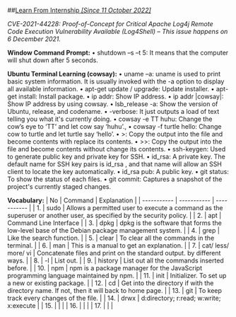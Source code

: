 ##<u>Learn From Internship *[Since 11 October 2022]*</u>

*CVE-2021-44228: Proof-of-Concept for Critical Apache Log4j Remote Code Execution Vulnerability Available (Log4Shell) – This issue happens on 6 December 2021.*

**Window Command Prompt:**
•	shutdown –s –t 5: It means that the computer will shut down after 5 seconds.

**Ubuntu Terminal Learning (cowsay):**
•	uname –a: uname is used to print basic system information. It is usually invoked with the -a option to display all available information.
•	apt-get update / upgrade: Update installer.
•	apt-get install: Install package.
•	ip addr: Show IP address.
•	ip addr |cowsay|: Show IP address by using cowsay.
•	lsb_release -a: Show the version of Ubuntu, release, and codename.
•	-verbose: It just outputs a load of text telling you what it's currently doing.
•	cowsay -e TT huhu: Change the cow’s eye to ‘TT’ and let cow say ‘huhu’.,
•	cowsay -f turtle hello: Change cow to turtle and let turtle say ‘hello’.
•	>: Copy the output into the file and become contents with replace its contents.
•	>>: Copy the output into the file and become contents without change its contents.
•	ssh-keygen: Used to generate public key and private key for SSH.
•	id_rsa: A private key. The default name for SSH key pairs is id_rsa , and that name will allow an SSH client to locate the key automatically. 
•	id_rsa pub: A public key.
•   git status: To show the status of each files.
•   git commit: Captures a snapshot of the project's currently staged changes.

**Vocabulary:**
| No | Command | Explanation |
| ----------- | ----------- | ----------- |
| 1. | sudo | Allows a permitted user to execute a command as the superuser or another user, as specified by the security policy.   |
| 2. | apt | Command Line Interface |
| 3. | dpkg | dpkg is the software that forms the low-level base of the Debian package management system. |
| 4. | grep | Like the search function. |
| 5. | clear | To clear all the commands in the terminal. |
| 6. | man | This is a manual to get an explanation. |
| 7. | cat/ less/ more/ vi | Concatenate files and print on the standard output. by different ways. |
| 8. | -l | List out. |
| 9. | history | List out all the commands inserted before. |
| 10. | npm | npm is a package manager for the JavaScript programming language maintained by npm. |
| 11. | init | Initializer. To set up a new or existing package. |
| 12. | cd | Get into the directory if with the directory name. If not, then it will back to home page. |
| 13. | git | To keep track every changes of the file. |
| 14. | drwx | d:directory; r:read; w:write; x:execute |
| 15. |  |  |
| 16. |  |  |
| 17. |  |  |